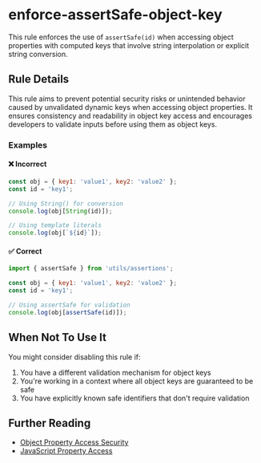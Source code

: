 # enforce-assertSafe-object-key

This rule enforces the use of `assertSafe(id)` when accessing object properties with computed keys that involve string interpolation or explicit string conversion.

## Rule Details

This rule aims to prevent potential security risks or unintended behavior caused by unvalidated dynamic keys when accessing object properties. It ensures consistency and readability in object key access and encourages developers to validate inputs before using them as object keys.

### Examples

#### ❌ Incorrect

```js
const obj = { key1: 'value1', key2: 'value2' };
const id = 'key1';

// Using String() for conversion
console.log(obj[String(id)]);

// Using template literals
console.log(obj[`${id}`]);
```

#### ✅ Correct

```js
import { assertSafe } from 'utils/assertions';

const obj = { key1: 'value1', key2: 'value2' };
const id = 'key1';

// Using assertSafe for validation
console.log(obj[assertSafe(id)]);
```

## When Not To Use It

You might consider disabling this rule if:

1. You have a different validation mechanism for object keys
2. You're working in a context where all object keys are guaranteed to be safe
3. You have explicitly known safe identifiers that don't require validation

## Further Reading

- [Object Property Access Security](https://owasp.org/www-project-top-ten/2017/A1_2017-Injection)
- [JavaScript Property Access](https://developer.mozilla.org/en-US/docs/Web/JavaScript/Reference/Operators/Property_Accessors)
